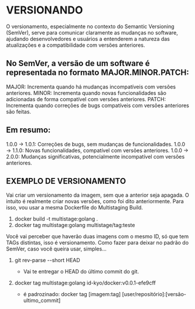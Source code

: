 # VERSIONANDO
O versionamento, especialmente no contexto do Semantic Versioning (SemVer), serve para comunicar claramente as mudanças no software, ajudando desenvolvedores e usuários a entenderem a natureza das atualizações e a compatibilidade com versões anteriores.


## No SemVer, a versão de um software é representada no formato MAJOR.MINOR.PATCH:
MAJOR: Incrementa quando há mudanças incompatíveis com versões anteriores.
MINOR: Incrementa quando novas funcionalidades são adicionadas de forma compatível com versões anteriores.
PATCH: Incrementa quando correções de bugs compatíveis com versões anteriores são feitas.

## Em resumo:
1.0.0 → 1.0.1: Correções de bugs, sem mudanças de funcionalidades.
1.0.0 → 1.1.0: Novas funcionalidades, compatível com versões anteriores.
1.0.0 → 2.0.0: Mudanças significativas, potencialmente incompatível com versões anteriores.

## EXEMPLO DE VERSIONAMENTO
Vai criar um versionamento da imagem, sem que a anterior seja apagada. O intuito é realmente criar novas versões, como foi dito anteriormente. Para isso, vou usar a mesma Dockerfile do Multistaging Build.


1. docker build -t multistage:golang .
2. docker tag multistage:golang multistage/tag:teste


Você vai perceber que haverão duas imagens com o mesmo ID, só que tem TAGs distintas, isso é versionamento. Como fazer para deixar no padrão do SemVer, caso você queira usar, simples...


1. git rev-parse --short HEAD  
    - Vai te entregar o HEAD do último commit do git.

2. docker tag multistage:golang id-kyo/docker:v0.0.1-efe9cff
    - é padrozinado: docker tag [imagem:tag] [user/repositório]:[versão-ultimo_commit]